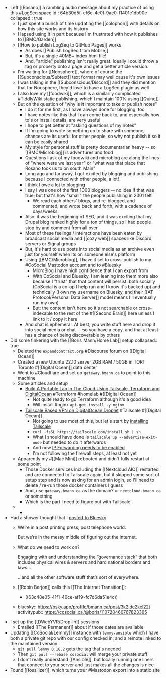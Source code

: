 - Left [[Rosano]] a rambling audio message about my practice of using this #LogSeq space
  id:: 64b30d5f-ef6e-4e0f-9ae0-f1401e1db90e
  collapsed:: true
	- I just spent a bunch of time updating the [[colophon]] with details on how this site works and its history
	- I lapsed using it in part because I'm frustrated with how it publishes to [[BMC/Garden]]
	- [[How to publish LogSeq to GitHub Pages]] works
		- As does [[Publish LogSeq from Mobile]]
		- But, it's a single 40MB+ index.html file!
		- And, "article" publishing isn't really great. Ideally I could throw a tag or property onto a page and get a better article version.
	- I'm waiting for [[Noosphere]], where of course the [[Subconscious/Subtext]] text format may well cause it's own issues
	- I was talking in the [[Subconscious/Discord]] and they did mention that for Noosphere, they'd love to have a LogSeq plugin as well
	- I also love my [[foodwiki]], which is a similarily complicated #TiddlyWiki static publishing, which I maintain 100% using [[Quine]]
	- But on the question of "why is it important to take or publish notes"
		- I do it for me first, as I have always done for blogging, too
		- I have notes like this that I can come back to, and especially how to's or install details, are very useful
		- I hope to get better at "asking questions of my notes"
		- If I'm going to write something up to share with someone, chances are its useful for other people, so why not publish it so it can be easily shared
		- My style for personal stuff is pretty documentarian heavy -- so [[BMC/Microblog]] is adventures and food
		- Questions I ask of my foodwiki and microblog are along the lines of "where were we last year" or "what was that place that Rosano took us to on south Main"
		- Long ago and far away, I got excited by blogging and publishing because I connected with other people, a lot!
		- I think I owe a lot to blogging
		- I say I was one of the first 1000 bloggers -- no idea if that was true; but that's how "small" the people publishing in 2001 felt
			- We read each others' blogs, and re-blogged, and commented, and wrote back and forth, with a cadence of days/weeks
		- Also: it was the beginning of SEO, and it was exciting that my Drupal blog ranked highly for a ton of things, so I had people stop by and comment from all over
		- Most of these feelings / interactions have been eaten by broadcast social media and [[cozy web]] spaces like Discord servers or Signal groups
		- But, it's hard to use posts into social media as an archive even just for yourself when its on someone else's platform
		- Using [[BMC/Microblog]], I have it set to cross-publish to my #CoSocial Mastodon account and to #Bluesky
			- MicroBlog I have high confidence that I can export from
			- With CoSocial and Bluesky, I am leaning into them more also because I "trust" that that content will persist: both socially (CoSocial is a co-op I help run and I know it's backed up) and technically (I own my username on Bluesky, and their [[AT Protocol/Personal Data Server]] model means I'll eventually run my own)
			- But: the content isn't here so it's not searchable or cross-indexable to the rest of the #[[Second Brain]] here unless I link to it / copy it here
		- And chat is ephemeral. At best, you write stuff here and drop it into social media or chat -- so you have a copy, and that at least has a chance of being discoverable by others
- Did some tinkering with the [[Boris Mann/Home Lab]] setup
  collapsed:: true
	- Deleted the `expandcontract.org` #Discourse forum on [[Digital Ocean]]
	- Created a new Ubuntu 22.10 server 2GB RAM / 50GB in TOR1 Toronto #[[Digital Ocean]] data center
	- Went to #Cloudflare and set up `gateway.bmann.ca` to point to this machine
	- Some articles and setup
		- [Build A Portable Lab In The Cloud Using Tailscale, Terraform and DigitalOcean](https://rossedman.io/blog/computers/scale-homelab-with-tailscale/) #Terraform #homelab #[[Digital Ocean]]
			- Not quite ready to go Terraform although it's a good idea
			- Will install #nginx `apt-get install -y nginx`
		- [Tailscale Based VPN on DigitalOcean Droplet](https://sergeykibish.com/blog/tailscale-based-vpn-on-digitalocean-droplet/) #Tailscale #[[Digital Ocean]]
			- Not going to use most of this, but let's start by [installing Tailscale](https://tailscale.com/download/linux/)
			- `curl -fsSL https://tailscale.com/install.sh | sh`
			- What I should have done is `tailscale up --advertise-exit-node` but needed to do it afterwards
			- And now [IP Forwarding needs to be enabled](https://tailscale.com/kb/1019/subnets/?tab=linux#enable-ip-forwarding)
			- I'm not following the firewall steps, at least not yet
	- Apparently my #[[Mac Mini]] rebooted and didn't fully restart at some point
		- Those Docker services including the [[Nextcloud AIO]] restarted and are connected to Tailscale again, but it skipped some sort of setup step and is now asking for an admin login, so I'll need to delete / re-run those docker containers I guess
		- And, use `gateway.bmann.ca` as the domain? or `nextcloud.bmann.ca` or something
		- Which is the part I need to figure out with Tailscale
	-
		-
- Had a shower thought that I [posted to Bluesky](https://bsky.app/profile/bmann.ca/post/3k2lde2kel22t)
	- We’re in a post printing press, post telephone world.
	  
	  But we’re in the messy middle of figuring out the Internet.
	- What do we need to work on?
	  
	  Engaging with and understanding the “governance stack” that both includes physical wires & servers and hard national borders and laws…
	  
	  …and all the other software stuff that’s sort of everywhere.
	- [[Robin Berjon]] calls this [[The Internet Transition]]:
		- ((63c48e05-41f1-40ce-af19-fc7d6da51e4c))
	- bluesky:: https://bsky.app/profile/bmann.ca/post/3k2lde2kel22t
	  activitypub:: https://cosocial.ca/@boris/110720460767823365
- I set up the [[DWebYVR/Drop-In]] sessions
	- Emailed [[The Permanent]] about if those dates are available
- Updating [[CoSocial/Lemmy]] instance with `lemmy-ansible` which I have both a private git repo with our config checked in, and a remote linked to the maintained version
	- `git pull lemmy 0.18.2` gets the tag that's needed
	- Then `git pull --rebase cosocial` will merge your private stuff
	- I don't really understand [[Ansible]], but locally running one liners that connect to your server and just makes all the changes is nice
- Found [[fossilizer]], which turns your #Mastodon export into a static site
